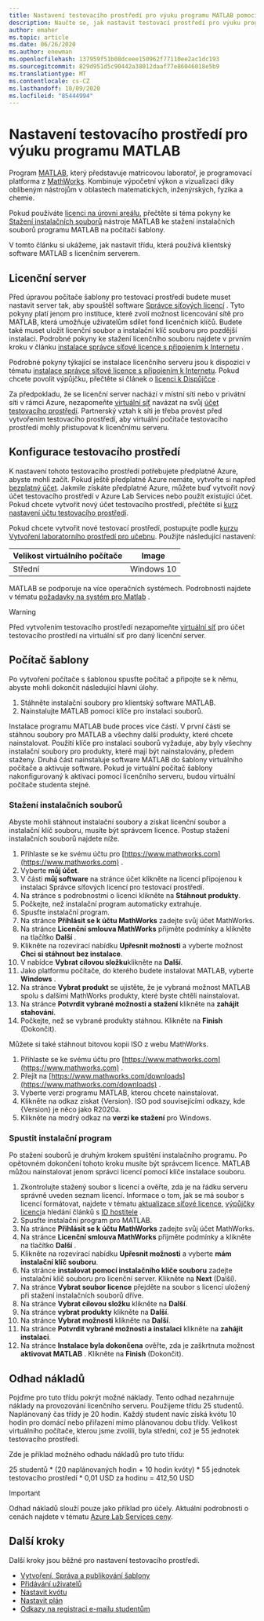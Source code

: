 ```yaml
---
title: Nastavení testovacího prostředí pro výuku programu MATLAB pomocí Azure Lab Services | Microsoft Docs
description: Naučte se, jak nastavit testovací prostředí pro výuku programu MATLAB pomocí Azure Lab Services.
author: emaher
ms.topic: article
ms.date: 06/26/2020
ms.author: enewman
ms.openlocfilehash: 137959f51b08dceee150962f77110ee2ac1dc193
ms.sourcegitcommit: 829d951d5c90442a38012daaf77e86046018e5b9
ms.translationtype: MT
ms.contentlocale: cs-CZ
ms.lasthandoff: 10/09/2020
ms.locfileid: "85444994"
---
```

# <a name="setup-a-lab-to-teach-matlab"></a>Nastavení testovacího prostředí pro výuku programu MATLAB

Program [MATLAB](https://www.mathworks.com/products/matlab.html), který představuje matricovou laboratoř, je programovací platforma z [MathWorks](https://www.mathworks.com/).  Kombinuje výpočetní výkon a vizualizaci díky oblíbeným nástrojům v oblastech matematických, inženýrských, fyzika a chemie.

Pokud používáte [licenci na úrovni areálu](https://www.mathworks.com/academia/tah-support-program/administrators.html), přečtěte si téma pokyny ke [Stažení instalačních souborů](https://www.mathworks.com/matlabcentral/answers/259632-how-can-i-get-matlab-installation-files-for-use-on-an-offline-machine) nástroje MATLAB ke stažení instalačních souborů programu MATLAB na počítači šablony.  

V tomto článku si ukážeme, jak nastavit třídu, která používá klientský software MATLAB s licenčním serverem.

## <a name="license-server"></a>Licenční server

Před úpravou počítače šablony pro testovací prostředí budete muset nastavit server tak, aby spouštěl software [Správce síťových licencí](https://www.mathworks.com/help/install/administer-network-licenses.html) .  Tyto pokyny platí jenom pro instituce, které zvolí možnost licencování sítě pro MATLAB, která umožňuje uživatelům sdílet fond licenčních klíčů.  Budete také muset uložit licenční soubor a instalační klíč souboru pro pozdější instalaci.  Podrobné pokyny ke stažení licenčního souboru najdete v prvním kroku v článku [instalace správce síťové licence s připojením k Internetu](https://www.mathworks.com/help/install/ug/install-network-license-manager-with-internet-connection.html) .

Podrobné pokyny týkající se instalace licenčního serveru jsou k dispozici v tématu [instalace správce síťové licence s připojením k Internetu](https://www.mathworks.com/help/install/ug/install-network-license-manager-with-internet-connection.html).  Pokud chcete povolit výpůjčku, přečtěte si článek o [licenci k Dispůjčce](https://www.mathworks.com/help/install/license/borrow-licenses.html) .

Za předpokladu, že se licenční server nachází v místní síti nebo v privátní síti v rámci Azure, nezapomeňte [virtuální síť](how-to-connect-peer-virtual-network.md) navázat na svůj [účet testovacího prostředí](tutorial-setup-lab-account.md).  Partnerský vztah k síti je třeba provést před vytvořením testovacího prostředí, aby virtuální počítače testovacího prostředí mohly přistupovat k licenčnímu serveru.

## <a name="lab-configuration"></a>Konfigurace testovacího prostředí

K nastavení tohoto testovacího prostředí potřebujete předplatné Azure, abyste mohli začít.  Pokud ještě předplatné Azure nemáte, vytvořte si napřed [bezplatný účet](https://azure.microsoft.com/free/). Jakmile získáte předplatné Azure, můžete buď vytvořit nový účet testovacího prostředí v Azure Lab Services nebo použít existující účet.  Pokud chcete vytvořit nový účet testovacího prostředí, přečtěte si [kurz nastavení účtu testovacího prostředí](tutorial-setup-lab-account.md).

Pokud chcete vytvořit nové testovací prostředí, postupujte podle [kurzu Vytvoření laboratorního prostředí pro učebnu](tutorial-setup-classroom-lab.md).  Použijte následující nastavení:

| Velikost virtuálního počítače | Image |
| -------------------- | ----- |
| Střední | Windows 10 |

MATLAB se podporuje na více operačních systémech.  Podrobnosti najdete v tématu [požadavky na systém pro Matlab](https://www.mathworks.com/support/requirements/matlab-system-requirements.html) .

> [!WARNING]
> Před vytvořením testovacího prostředí nezapomeňte [virtuální síť](https://www.mathworks.com/support/requirements/matlab-system-requirements.html) pro účet testovacího prostředí na virtuální síť pro daný licenční server.

## <a name="template-machine"></a>Počítač šablony

Po vytvoření počítače s šablonou spusťte počítač a připojte se k němu, abyste mohli dokončit následující hlavní úlohy.

1. Stáhněte instalační soubory pro klientský software MATLAB.
2. Nainstalujte MATLAB pomocí klíče pro instalaci souborů.

Instalace programu MATLAB bude proces více částí.  V první části se stáhnou soubory pro MATLAB a všechny další produkty, které chcete nainstalovat.  Použití klíče pro instalaci souborů vyžaduje, aby byly všechny instalační soubory pro produkty, které mají být nainstalovány, předem staženy.  Druhá část nainstaluje software MATLAB do šablony virtuálního počítače a aktivuje software.  Pokud je virtuální počítač šablony nakonfigurovaný k aktivaci pomocí licenčního serveru, budou virtuální počítače studenta stejné.

### <a name="download-installation-files"></a>Stažení instalačních souborů

Abyste mohli stáhnout instalační soubory a získat licenční soubor a instalační klíč souboru, musíte být správcem licence.  Postup stažení instalačních souborů najdete níže.

1. Přihlaste se ke svému účtu pro [https://www.mathworks.com](https://www.mathworks.com) .
2. Vyberte **můj účet**.
3. V části **můj software** na stránce účet klikněte na licenci připojenou k instalaci Správce síťových licencí pro testovací prostředí.
4. Na stránce s podrobnostmi o licenci klikněte na **Stáhnout produkty**.
5. Počkejte, než instalační program automaticky extrahuje.
6. Spusťte instalační program.  
7. Na stránce **Přihlásit se k účtu MathWorks** zadejte svůj účet MathWorks.
8. Na stránce **Licenční smlouva MathWorks** přijměte podmínky a klikněte na tlačítko **Další** .
9. Klikněte na rozevírací nabídku **Upřesnit možnosti** a vyberte možnost **Chci si stáhnout bez instalace**.
10. V nabídce **Vybrat cílovou složku**klikněte na **Další**.
11. Jako platformu počítače, do kterého budete instalovat MATLAB, vyberte **Windows** .
12. Na stránce **Vybrat produkt** se ujistěte, že je vybraná možnost MATLAB spolu s dalšími MathWorks produkty, které byste chtěli nainstalovat.
13. Na stránce **Potvrdit vybrané možnosti a stažení** klikněte na **zahájit stahování**.  
14. Počkejte, než se vybrané produkty stáhnou.  Klikněte na **Finish** (Dokončit).

Můžete si také stáhnout bitovou kopii ISO z webu MathWorks.

1. Přihlaste se ke svému účtu pro [https://www.mathworks.com](https://www.mathworks.com) .
2. Přejít na [https://www.mathworks.com/downloads](https://www.mathworks.com/downloads) .
3. Vyberte verzi programu MATLAB, kterou chcete nainstalovat.
4. Klikněte na odkaz získat {Version}. ISO pod souvisejícími odkazy, kde {Version} je něco jako R2020a.
5. Klikněte na modrý odkaz na **verzi ke stažení** pro Windows.

### <a name="run-installer"></a>Spustit instalační program

Po stažení souborů je druhým krokem spuštění instalačního programu. Po opětovném dokončení tohoto kroku musíte být správcem licence.  MATLAB můžou nainstalovat jenom správci licencí pomocí klíče instalace souboru.

1. Zkontrolujte stažený soubor s licencí a ověřte, zda je na řádku serveru správně uveden seznam licencí.  Informace o tom, jak se má soubor s licencí formátovat, najdete v tématu [aktualizace síťové licence](https://www.mathworks.com/help/install/ug/network-license-files.html), [výpůjčky licencí](https://www.mathworks.com/help/install/license/borrow-licenses.html)a hledání článků s [ID hostitele](https://www.mathworks.com/matlabcentral/answers/101892-what-is-a-host-id-how-do-i-find-my-host-id-in-order-to-activate-my-license) .
2. Spusťte instalační program pro MATLAB.
3. Na stránce **Přihlásit se k účtu MathWorks** zadejte svůj účet MathWorks.
4. Na stránce **Licenční smlouva MathWorks** přijměte podmínky a klikněte na tlačítko **Další** .
5. Klikněte na rozevírací nabídku **Upřesnit možnosti** a vyberte **mám instalační klíč souboru**.
6. Na stránce **instalovat pomocí instalačního klíče souboru** zadejte instalační klíč souboru pro licenční server.   Klikněte na **Next** (Další).
7. Na stránce **Vybrat soubor licence** přejděte na soubor s licencí uložený při stažení instalačních souborů dříve.
8. Na stránce **Vybrat cílovou složku** klikněte na **Další**.
9. Na stránce **vybrat produkty** klikněte na **Další**.
10. Na stránce **Vybrat možnosti** klikněte na **Další**.
11. Na stránce **Potvrdit vybrané možnosti a instalaci** klikněte na **zahájit instalaci**.
12. Na stránce **Instalace byla dokončena** ověřte, zda je zaškrtnuta možnost **aktivovat MATLAB** .  Klikněte na **Finish** (Dokončit).

## <a name="cost-estimate"></a>Odhad nákladů

Pojďme pro tuto třídu pokrýt možné náklady.  Tento odhad nezahrnuje náklady na provozování licenčního serveru.  Použijeme třídu 25 studentů.  Naplánovaný čas třídy je 20 hodin.  Každý student navíc získá kvótu 10 hodin pro domácí nebo přiřazení mimo plánovanou dobu třídy.  Velikost virtuálního počítače, kterou jsme zvolili, byla střední, což je 55 jednotek testovacího prostředí.

Zde je příklad možného odhadu nákladů pro tuto třídu:

25 studentů \* (20 naplánovaných hodin + 10 hodin kvóty) \* 55 jednotek testovacího prostředí \*  0,01 USD za hodinu = 412,50 USD

>[!IMPORTANT]
> Odhad nákladů slouží pouze jako příklad pro účely.  Aktuální podrobnosti o cenách najdete v tématu [Azure Lab Services ceny](https://azure.microsoft.com/pricing/details/lab-services/).  

## <a name="next-steps"></a>Další kroky

Další kroky jsou běžné pro nastavení testovacího prostředí.

- [Vytvoření, Správa a publikování šablony](how-to-create-manage-template.md)
- [Přidávání uživatelů](tutorial-setup-classroom-lab.md#add-users-to-the-lab)
- [Nastavit kvótu](how-to-configure-student-usage.md#set-quotas-for-users)
- [Nastavit plán](tutorial-setup-classroom-lab.md#set-a-schedule-for-the-lab)
- [Odkazy na registraci e-mailu studentům](how-to-configure-student-usage.md#send-invitations-to-users)
